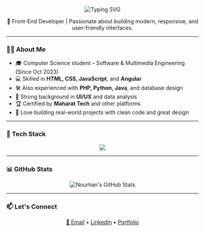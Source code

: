 <p align="center">
  <img src="https://readme-typing-svg.herokuapp.com?font=Fira+Code&size=24&duration=3000&pause=1000&color=F7931E&center=true&vCenter=true&width=500&lines=Hi+there+👋+I'm+Nourhan+Osama" alt="Typing SVG" />
</p>

<p align="center">
  🌟 Front-End Developer | Passionate about building modern, responsive, and user-friendly interfaces.
</p>

---

### 👩‍💻 About Me

- 🎓 Computer Science student – Software & Multimedia Engineering (Since Oct 2023)
- 💻 Skilled in **HTML, CSS, JavaScript**, and **Angular**
- 🛠 Also experienced with **PHP, Python, Java**, and database design
- 🎨 Strong background in **UI/UX** and data analysis
- 🏆 Certified by **Maharat Tech** and other platforms
- 🚀 Love building real-world projects with clean code and great design

---

### 🚀 Tech Stack

<p align="center">
  <img src="https://skillicons.dev/icons?i=html,css,js,angular,php,python,java,mysql,figma" />
</p>

---

### 📊 GitHub Stats

<p align="center">
  <img src="https://github-readme-stats.vercel.app/api?username=NouhanOsama&show_icons=true&theme=tokyonight" alt="Nourhan's GitHub Stats" />
</p>

---

### 📫 Let's Connect

<p align="center">
  <a href="mailto:no222450@gmail.com">📩 Email</a> •
  <a href="https://www.linkedin.com/in/nourhanosamaahmed">LinkedIn</a> •
  <a href="https://your-portfolio.com">Portfolio</a>
</p>
